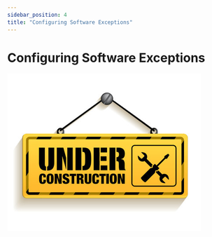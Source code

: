 ```yaml
---
sidebar_position: 4
title: "Configuring Software Exceptions"
---
```


# Configuring Software Exceptions

![Under Construction](./../img/under-construction.jpg)

